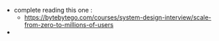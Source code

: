 - complete reading this one :
	- https://bytebytego.com/courses/system-design-interview/scale-from-zero-to-millions-of-users
- 
